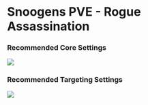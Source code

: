 # Snoogens PVE - Rogue Assassination
### Recommended Core Settings  
![](https://i.imgur.com/cBNyR3Y.png)   

### Recommended Targeting Settings  
![](https://i.imgur.com/pWSb3u7.png)  